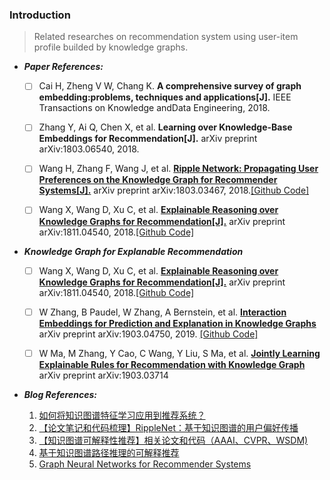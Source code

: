 ### Introduction

> Related researches on recommendation system using user-item profile builded by knowledge graphs.


 * _**Paper References:**_

    - [ ] Cai H, Zheng V W, Chang K. **A comprehensive survey of graph embedding:problems, techniques and applications[J].** IEEE Transactions on Knowledge andData Engineering, 2018.

    - [ ] Zhang Y, Ai Q, Chen X, et al. **Learning over Knowledge-Base Embeddings for Recommendation[J].** arXiv preprint arXiv:1803.06540, 2018.

    - [ ] Wang H, Zhang F, Wang J, et al. [**Ripple Network: Propagating User Preferences on the Knowledge Graph for Recommender Systems[J].**](https://arxiv.org/pdf/1803.03467.pdf) arXiv preprint arXiv:1803.03467, 2018.[[Github Code]](https://github.com/hwwang55/RippleNet)

    - [ ] Wang X, Wang D, Xu C, et al. [**Explainable Reasoning over Knowledge Graphs for Recommendation[J].**](https://arxiv.org/pdf/1811.04540.pdf) arXiv preprint arXiv:1811.04540, 2018.[[Github Code]](https://github.com/eBay/KPRN)


* _**Knowledge Graph for Explanable Recommendation**_

    - [ ] Wang X, Wang D, Xu C, et al. [**Explainable Reasoning over Knowledge Graphs for Recommendation[J].**](https://arxiv.org/pdf/1811.04540.pdf) arXiv preprint arXiv:1811.04540, 2018.[[Github Code]](https://github.com/eBay/KPRN)
    - [ ] W Zhang, B Paudel, W Zhang, A Bernstein, et al. [**Interaction Embeddings for Prediction and Explanation in Knowledge Graphs**](https://arxiv.org/pdf/1903.04750) arXiv preprint arXiv:1903.04750, 2019. [[Github Code]](https://github.com/wencolani/CrossE)
    - [ ] W Ma, M Zhang, Y Cao, C Wang, Y Liu, S Ma, et al. [**Jointly Learning Explainable Rules for Recommendation with Knowledge Graph**](https://arxiv.org/pdf/1903.03714) arXiv preprint arXiv:1903.03714


* _**Blog References:**_
    1. [如何将知识图谱特征学习应用到推荐系统？](https://mp.weixin.qq.com/s/QO34vyt3uBSKvnYSW0Kumg)
    2. [【论文笔记和代码梳理】RippleNet：基于知识图谱的用户偏好传播](https://mp.weixin.qq.com/s?__biz=MzU2OTA0NzE2NA==&mid=2247509803&idx=2&sn=d396d42b5b75df49dcd1280cc97a6a68&chksm=fc864638cbf1cf2eeaf3eee796e19f60c2b68ad41bc080cd27a497b8aba45c0be63c68d5b1f9&mpshare=1&scene=23&srcid=0410H5LLCWhLadP5tvKzcJQX%23rd)
    3. [【知识图谱可解释性推荐】相关论文和代码（AAAI、CVPR、WSDM)](https://mp.weixin.qq.com/s?__biz=MzU2OTA0NzE2NA==&mid=2247509803&idx=1&sn=8434c07e714b98f83dc82e1b637a3a4a&chksm=fc864638cbf1cf2e75c7a2c6914ec35fa7e1f205e6d012e563bb75b83298dd6c7cc6551ce8c7&mpshare=1&scene=23&srcid=04101IXPy7Gt8kq6JD6CwPno%23rd)
    4. [基于知识图谱路径推理的可解释推荐](https://zhuanlan.zhihu.com/p/51000072)
    5. [Graph Neural Networks for Recommender Systems](https://zhuanlan.zhihu.com/p/66521058)
